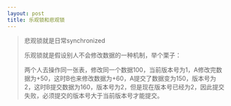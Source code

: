 ```yaml
---
layout: post
title: 乐观锁和悲观锁
---
```


> 悲观锁就是日常synchronized
>
> 乐观锁就是假设别人不会修改数据的一种机制，举个栗子：
>
> 两个人去操作同一张表，修改同一个数据100，当前版本号为1，A修改完数据为+50，这时B也来修改数据为+60，A提交了数据变为150，版本号为2，这时B提交数据为160，版本号为2，但是现在版本号已经为2，因此提交失败，必须提交的版本号大于当前版本号才能提交。